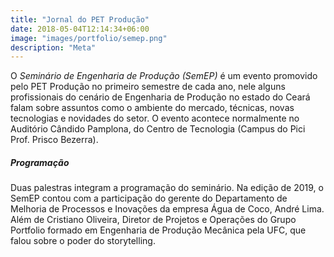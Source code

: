 ```yaml
---
title: "Jornal do PET Produção"
date: 2018-05-04T12:14:34+06:00
image: "images/portfolio/semep.png"
description: "Meta"
--- 
```


O _Seminário de Engenharia de Produção (SemEP)_ é um evento promovido pelo PET Produção no primeiro semestre de cada ano, nele alguns profissionais do cenário de Engenharia de Produção no estado do Ceará falam sobre assuntos como o ambiente do mercado, técnicas, novas tecnologias e novidades do setor. O evento acontece normalmente no Auditório Cândido Pamplona, do Centro de Tecnologia (Campus do Pici Prof. Prisco Bezerra).

##### Programação

Duas palestras integram a programação do seminário. Na edição de 2019, o SemEP contou com a participação do gerente do Departamento de Melhoria de Processos e Inovações da empresa Água de Coco, André Lima. Além de Cristiano Oliveira, Diretor de Projetos e Operações do Grupo Portfolio formado em Engenharia de Produção Mecânica pela UFC, que falou sobre o poder do storytelling.







